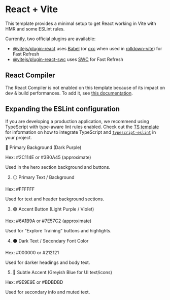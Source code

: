 # React + Vite

This template provides a minimal setup to get React working in Vite with HMR and some ESLint rules.

Currently, two official plugins are available:

- [@vitejs/plugin-react](https://github.com/vitejs/vite-plugin-react/blob/main/packages/plugin-react) uses [Babel](https://babeljs.io/) (or [oxc](https://oxc.rs) when used in [rolldown-vite](https://vite.dev/guide/rolldown)) for Fast Refresh
- [@vitejs/plugin-react-swc](https://github.com/vitejs/vite-plugin-react/blob/main/packages/plugin-react-swc) uses [SWC](https://swc.rs/) for Fast Refresh

## React Compiler

The React Compiler is not enabled on this template because of its impact on dev & build performances. To add it, see [this documentation](https://react.dev/learn/react-compiler/installation).

## Expanding the ESLint configuration

If you are developing a production application, we recommend using TypeScript with type-aware lint rules enabled. Check out the [TS template](https://github.com/vitejs/vite/tree/main/packages/create-vite/template-react-ts) for information on how to integrate TypeScript and [`typescript-eslint`](https://typescript-eslint.io) in your project.

<!-- Color Theme -->
🎨 Primary Background (Dark Purple)

Hex: #2C114E or #3B0A45 (approximate)

Used in the hero section background and buttons.



2. ⚪ Primary Text / Background

Hex: #FFFFFF

Used for text and header background sections.



3. 🟣 Accent Button (Light Purple / Violet)

Hex: #6A1B9A or #7E57C2 (approximate)

Used for “Explore Training” buttons and highlights.



4. ⚫ Dark Text / Secondary Font Color

Hex: #000000 or #212121

Used for darker headings and body text.



5. 🔵 Subtle Accent (Greyish Blue for UI text/icons)

Hex: #9E9E9E or #BDBDBD

Used for secondary info and muted text.